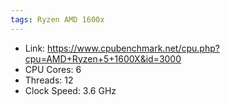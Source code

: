 ```yaml
---
tags: Ryzen AMD 1600x
---
```



* Link: https://www.cpubenchmark.net/cpu.php?cpu=AMD+Ryzen+5+1600X&id=3000
* CPU Cores: 6
* Threads: 12
* Clock Speed: 3.6 GHz